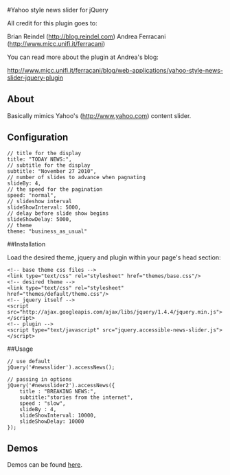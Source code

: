 #Yahoo style news slider for jQuery

All credit for this plugin goes to:

Brian Reindel (http://blog.reindel.com)
Andrea Ferracani (http://www.micc.unifi.it/ferracani)

You can read more about the plugin at Andrea's blog:

http://www.micc.unifi.it/ferracani/blog/web-applications/yahoo-style-news-slider-jquery-plugin

## About

Basically mimics Yahoo's (http://www.yahoo.com) content slider.

## Configuration

	// title for the display
	title: "TODAY NEWS:",
	// subtitle for the display
	subtitle: "November 27 2010",
	// number of slides to advance when pagnating
	slideBy: 4,
	// the speed for the pagination
	speed: "normal",
	// slideshow interval
	slideShowInterval: 5000,
	// delay before slide show begins
	slideShowDelay: 5000,
	// theme
	theme: "business_as_usual"

##Installation

Load the desired theme, jquery and plugin within your page's head section: 

	<!-- base theme css files -->
	<link type="text/css" rel="stylesheet" href="themes/base.css"/>
	<!-- desired theme -->
	<link type="text/css" rel="stylesheet" href="themes/default/theme.css"/>
	<!-- jquery itself -->
	<script src="http://ajax.googleapis.com/ajax/libs/jquery/1.4.4/jquery.min.js"></script>
	<!-- plugin -->
	<script type="text/javascript" src="jquery.accessible-news-slider.js"></script>

##Usage

	// use default
	jQuery('#newsslider').accessNews();
	
	// passing in options
	jQuery('#newsslider2').accessNews({
		title : "BREAKING NEWS:",
		subtitle:"stories from the internet",
		speed : "slow",
		slideBy : 4,
		slideShowInterval: 10000,
		slideShowDelay: 10000
	});
	
## Demos

Demos can be found [here](http://rip747.github.com/Yahoo-style-news-slider-for-jQuery/).